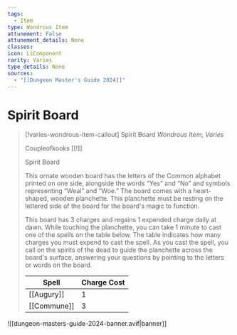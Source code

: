 ```yaml
---
tags:
  - Item
type: Wondrous Item
attunement: False
attunement_details: None
classes:
icon: LiComponent
rarity: Varies
type_details: None
sources: 
  - "[[Dungeon Master's Guide 2024]]"
---
```

# Spirit Board
>[!varies-wondrous-item-callout] Spirit Board
>_Wondrous Item, Varies_
>
>Coupleofkooks [[!]]
>
>Spirit Board
>
>This ornate wooden board has the letters of the Common alphabet printed on one side, alongside the words “Yes” and “No” and symbols representing “Weal” and “Woe.” The board comes with a heart-shaped, wooden planchette. This planchette must be resting on the lettered side of the board for the board's magic to function.
>
>This board has 3 charges and regains 1 expended charge daily at dawn. While touching the planchette, you can take 1 minute to cast one of the spells on the table below. The table indicates how many charges you must expend to cast the spell. As you cast the spell, you call on the spirits of the dead to guide the planchette across the board's surface, answering your questions by pointing to the letters or words on the board.
>
>|Spell|Charge Cost|
>|---|---|
>|[[Augury]]|1|
>|[[Commune]]|3|
>


![[dungeon-masters-guide-2024-banner.avif|banner]]